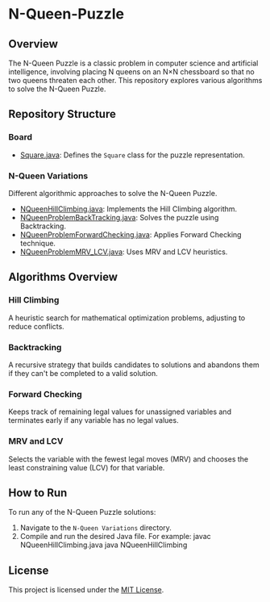 # N-Queen-Puzzle

## Overview
The N-Queen Puzzle is a classic problem in computer science and artificial intelligence, involving placing N queens on an N×N chessboard so that no two queens threaten each other. This repository explores various algorithms to solve the N-Queen Puzzle.

## Repository Structure
### Board
- [Square.java](https://github.com/AbdullahAlzeid/N-Queen-Puzzle/blob/main/Board/Square.java): Defines the `Square` class for the puzzle representation.

### N-Queen Variations
Different algorithmic approaches to solve the N-Queen Puzzle.
- [NQueenHillClimbing.java](https://github.com/AbdullahAlzeid/N-Queen-Puzzle/blob/main/N-Queen%20Variations/NQueenHillClimbing.java): Implements the Hill Climbing algorithm.
- [NQueenProblemBackTracking.java](https://github.com/AbdullahAlzeid/N-Queen-Puzzle/blob/main/N-Queen%20Variations/NQueenProblemBackTracking.java): Solves the puzzle using Backtracking.
- [NQueenProblemForwardChecking.java](https://github.com/AbdullahAlzeid/N-Queen-Puzzle/blob/main/N-Queen%20Variations/NQueenProblemForwardChecking.java): Applies Forward Checking technique.
- [NQueenProblemMRV_LCV.java](https://github.com/AbdullahAlzeid/N-Queen-Puzzle/blob/main/N-Queen%20Variations/NQueenProblemMRV_LCV.java): Uses MRV and LCV heuristics.

## Algorithms Overview
### Hill Climbing
A heuristic search for mathematical optimization problems, adjusting to reduce conflicts.

### Backtracking
A recursive strategy that builds candidates to solutions and abandons them if they can't be completed to a valid solution.

### Forward Checking
Keeps track of remaining legal values for unassigned variables and terminates early if any variable has no legal values.

### MRV and LCV
Selects the variable with the fewest legal moves (MRV) and chooses the least constraining value (LCV) for that variable.

## How to Run
To run any of the N-Queen Puzzle solutions:
1. Navigate to the `N-Queen Variations` directory.
2. Compile and run the desired Java file. For example:
   javac NQueenHillClimbing.java
   java NQueenHillClimbing

   
## License
This project is licensed under the [MIT License](https://github.com/AbdullahAlzeid/N-Queen-Puzzle/blob/main/LICENSE).

